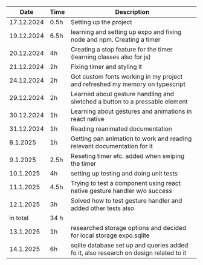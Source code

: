 | Date       | Time | Description                                                                           |
| ---------- | ---- | ------------------------------------------------------------------------------------- |
| 17.12.2024 | 0.5h | Setting up the project                                                                |
| 19.12.2024 | 6.5h | learning and setting up expo and fixing node and npm. Creating a timer                |
| 20.12.2024 | 4h   | Creating a stop feature for the timer (learning classes also for js)                  |
| 21.12.2024 | 2h   | Fixing timer and styling it                                                           |
| 24.12.2024 | 2h   | Got custom fonts working in my project and refreshed my memory on typescript          |
| 29.12.2024 | 2h   | Learned about gesture handling and siwtched a button to a pressable element           |
| 30.12.2024 | 1h   | Learning about gestures and animations in react native                                |
| 31.12.2024 | 1h   | Reading reanimated documentation                                                      |
| 8.1.2025   | 1h   | Getting pan animation to work and reading relevant documentation for it               |
| 9.1.2025   | 2.5h | Reseting timer etc. added when swiping the timer                                      |
| 10.1.2025  | 4h   | setting up testing and doing unit tests                                               |
| 11.1.2025  | 4.5h | Trying to test a component using react native gesture handler w/o success             |
| 12.1.2025  | 3h   | Solved how to test gesture handler and added other tests also                         |
| in total   | 34 h |                                                                                       |
| 13.1.2025  | 1h   | researched storage options and decided for local storage expo.sqlite                  |
| 14.1.2025  | 6h   | sqlite database set up and queries added fo it, also research on design related to it |

